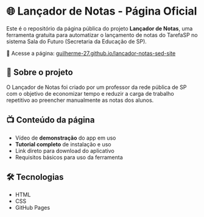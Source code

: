 # 🌐 Lançador de Notas - Página Oficial

Este é o repositório da página pública do projeto **Lançador de Notas**, uma ferramenta gratuita para automatizar o lançamento de notas do TarefaSP no sistema Sala do Futuro (Secretaria da Educação de SP).

🔗 Acesse a página: [guilherme-27.github.io/lancador-notas-sed-site](https://guilherme-27.github.io/lancador-notas-sed-site/)

## 🧠 Sobre o projeto

O Lançador de Notas foi criado por um professor da rede pública de SP com o objetivo de economizar tempo e reduzir a carga de trabalho repetitivo ao preencher manualmente as notas dos alunos.

## 📺 Conteúdo da página

- Vídeo de **demonstração** do app em uso
- **Tutorial completo** de instalação e uso
- Link direto para download do aplicativo
- Requisitos básicos para uso da ferramenta

## 🛠️ Tecnologias

- HTML
- CSS
- GitHub Pages
